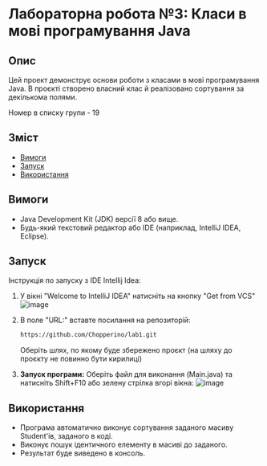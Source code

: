 # Лабораторна робота №3: Класи в мові програмування Java

## Опис

Цей проект демонструє основи роботи з класами в мові програмування Java. В проєкті створено власний клас й реалізовано сортування за декількома полями.

Номер в списку групи - 19

## Зміст

- [Вимоги](#вимоги)
- [Запуск](#запуск)
- [Використання](#використання)

## Вимоги
      
- Java Development Kit (JDK) версії 8 або вище.
- Будь-який текстовий редактор або IDE (наприклад, IntelliJ IDEA, Eclipse).

## Запуск
Інструкція по запуску з IDE Intellij Idea:
1. У вікні "Welcome to IntelliJ IDEA" натисніть на кнопку "Get from VCS"
![image](https://github.com/user-attachments/assets/e3925f69-51ca-4716-ab0c-4b92f8123512)

3. В поле "URL:" вставте посилання на репозиторій:
   ```bash
   https://github.com/Chopperino/lab1.git
   ```
   Оберіть шлях, по якому буде збережено проєкт (на шляху до проєкту не повинно бути кирилиці)
4. **Запуск програми:**
   Оберіть файл для виконання (Main.java) та натисніть Shift+F10 або зелену стрілка вгорі вікна:
   ![image](https://github.com/user-attachments/assets/4e3fa721-212d-49c6-bda8-2e56411b915a)


## Використання
- Програма автоматично виконує сортування заданого масиву Student'ів, заданого в коді.
- Виконує пошук ідентичного елементу в масиві до заданого.
- Результат буде виведено в консоль.
